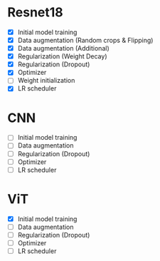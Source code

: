 # Resnet18
- [x] Initial model training
- [x] Data augmentation (Random crops & Flipping)
- [x] Data augmentation (Additional)
- [x] Regularization (Weight Decay)
- [x] Regularization (Dropout)
- [x] Optimizer
- [ ] Weight initialization
- [x] LR scheduler

# CNN
- [ ] Initial model training
- [ ] Data augmentation 
- [ ] Regularization (Dropout)
- [ ] Optimizer
- [ ] LR scheduler

# ViT
- [x] Initial model training
- [ ] Data augmentation 
- [ ] Regularization (Dropout)
- [ ] Optimizer
- [ ] LR scheduler
